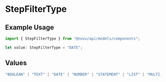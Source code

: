 # StepFilterType

## Example Usage

```typescript
import { StepFilterType } from "@novu/api/models/components";

let value: StepFilterType = "DATE";
```

## Values

```typescript
"BOOLEAN" | "TEXT" | "DATE" | "NUMBER" | "STATEMENT" | "LIST" | "MULTI_LIST" | "GROUP"
```